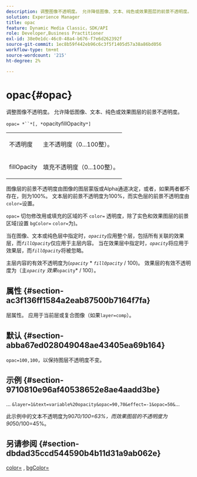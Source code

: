 ```yaml
---
description: 调整图像不透明度。 允许降低图像、文本、纯色或效果图层的前景不透明度。
solution: Experience Manager
title: opac
feature: Dynamic Media Classic，SDK/API
role: Developer,Business Practitioner
exl-id: 38e0e1dc-46c0-48a4-b676-f7e6d262392f
source-git-commit: 1ec8b59f442eb96c6c3f5f1405d57a38a86bd056
workflow-type: tm+mt
source-wordcount: '215'
ht-degree: 2%

---
```


# opac{#opac}

调整图像不透明度。 允许降低图像、文本、纯色或效果图层的前景不透明度。

`opac= *``*[, *`opacityfillOpacity`*]`

<table id="simpletable_DA4B5D86C496480886FADB284AD6047F"> 
 <tr class="strow"> 
  <td class="stentry"> <p><span class="varname"> 不透明度</span> </p> </td> 
  <td class="stentry"> <p>主不透明度（0...100整）。 </p></td> 
 </tr> 
 <tr class="strow"> 
  <td class="stentry"> <p><span class="varname"> fillOpacity</span> </p></td> 
  <td class="stentry"> <p>填充不透明度（0...100整）。 </p></td> 
 </tr> 
</table>

图像层的前景不透明度由图像的图层蒙版或Alpha通道决定，或者，如果两者都不存在，则为100%。 文本层的前景不透明度为100%，而实色层的前景不透明度由`color=`设置。

`opac=` 切勿修改用或填充的区域的不 `color=` 透明度，除了实色和效果图层的前景区域(设置 `bgColor=` `color=`为)。

当在图像、文本或纯色层中指定时，*`opacity`*&#x200B;应用整个层，包括所有关联的效果层，而&#x200B;*`fillOpacity`*&#x200B;仅应用于主层内容。 当在效果层中指定时，*`opacity`*&#x200B;将应用于效果层，而&#x200B;*`fillOpacity`*&#x200B;将被忽略。

主层内容的有效不透明度为(*`opacity`* * *`fillOpacity`* / 100)。 效果层的有效不透明度为（主&#x200B;*`opacity`* *效果&#x200B;*`opacity`* / 100）。

## 属性 {#section-ac3f136ff1584a2eab87500b7164f7fa}

层属性。 应用于当前层或复合图像（如果`layer=comp`）。

## 默认 {#section-abba67ed028049048ae43405ea69b164}

`opac=100,100`，以保持图层不透明度不变。

## 示例 {#section-9710810e96af40538652e8ae4aadd3be}

… `&layer=1&text=variable%20opacity&opac=90,70&effect=-1&opac=50&`…

此示例中的文本不透明度为90*70/100=63%，而效果图层的不透明度为90*50/100=45%。

## 另请参阅 {#section-dbdad35ccd544590b4b11d31a9ab062e}

[color=](/help/aem-is-ir-api/is-api/http-ref/image-serving-api-ref/c-http-protocol-reference/c-data-types/r-is-http-color.md) ,  [bgColor=](../../../../../is-api/http-ref/image-serving-api-ref/c-http-protocol-reference/c-command-reference/r-bgcolor.md#reference-441371ba4ef54fe781887c5ae448f6ab)
